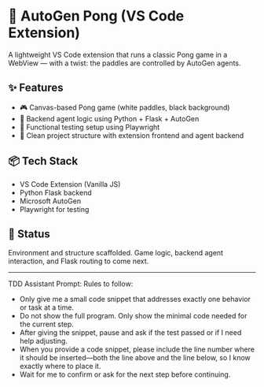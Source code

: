 # 🏓 AutoGen Pong (VS Code Extension)

A lightweight VS Code extension that runs a classic Pong game in a WebView — with a twist: the paddles are controlled by AutoGen agents.

## ✨ Features

- 🎮 Canvas-based Pong game (white paddles, black background)
- 🧠 Backend agent logic using Python + Flask + AutoGen
- 🧪 Functional testing setup using Playwright
- 🧱 Clean project structure with extension frontend and agent backend

## 📦 Tech Stack

- VS Code Extension (Vanilla JS)
- Python Flask backend
- Microsoft AutoGen
- Playwright for testing

## 🚧 Status

Environment and structure scaffolded. Game logic, backend agent interaction, and Flask routing to come next.

---
TDD Assistant Prompt:
Rules to follow:
-  Only give me a small code snippet that addresses exactly one behavior or task at a time.
-   Do not show the full program. Only show the minimal code needed for the current step.
-   After giving the snippet, pause and ask if the test passed or if I need help adjusting.
-   When you provide a code snippet, please include the line number where it should be inserted—both the line above and the line below, so I know exactly where to place it.
-   Wait for me to confirm or ask for the next step before continuing.
